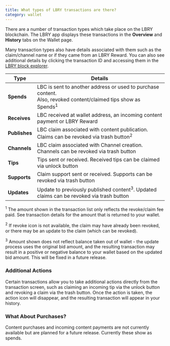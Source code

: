 ```yaml
---
title: What types of LBRY transactions are there?
category: wallet
---
```


There are a number of transaction types which take place on the LBRY blockchain. The LBRY app displays these transactions in the **Overview** and **History** tabs on the Wallet page.

Many transaction types also have details associated with them such as the claim/channel name or if they came from an LBRY Reward. You can also see additional details by clicking the transaction ID and accessing them in the [LBRY block explorer](https://explorer.lbry.io).

| Type | Details |
--- | --- 
| **Spends** | LBC is sent to another address or used to purchase content.<br/>Also, revoked content/claimed tips show as Spends<sup>1</sup>
| **Receives** | LBC received at wallet address, an incoming content payment or LBRY Reward
| **Publishes** | LBC claim associated with content publication.<br/>Claims can be revoked via trash button<sup>2</sup>
| **Channels** | LBC claim associated with Channel creation.<br/>Channels can be revoked via trash button
| **Tips** | Tips sent or received. Received tips can be claimed via unlock button
| **Supports** | Claim support sent or received. Supports can be revoked via trash button
| **Updates** | Update to previously published content<sup>3</sup>. Updated claims can be revoked via trash button

<sup>1</sup> The amount shown in the transaction list only reflects the revoke/claim fee paid. See transaction details for the amount that is returned to your wallet. 

<sup>2</sup> If revoke icon is not available, the claim may have already been revoked, or there may be an update to the claim (which can be revoked).

<sup>3</sup> Amount shown does not reflect balance taken out of wallet - the update process uses the original bid amount, and the resulting transaction may result in a positive or negative balance to your wallet based on the updated bid amount. This will be fixed in a future release.

### Additional Actions

Certain transactions allow you to take additional actions directly from the transaction screen, such as claiming an incoming tip via the unlock button and revoking a claim via the trash button. Once the action is taken, the action icon will disappear, and the resulting transaction will appear in your history. 

### What About Purchases?

Content purchases and incoming content payments are not currently available but are planned for a future release. Currently these show as spends.
